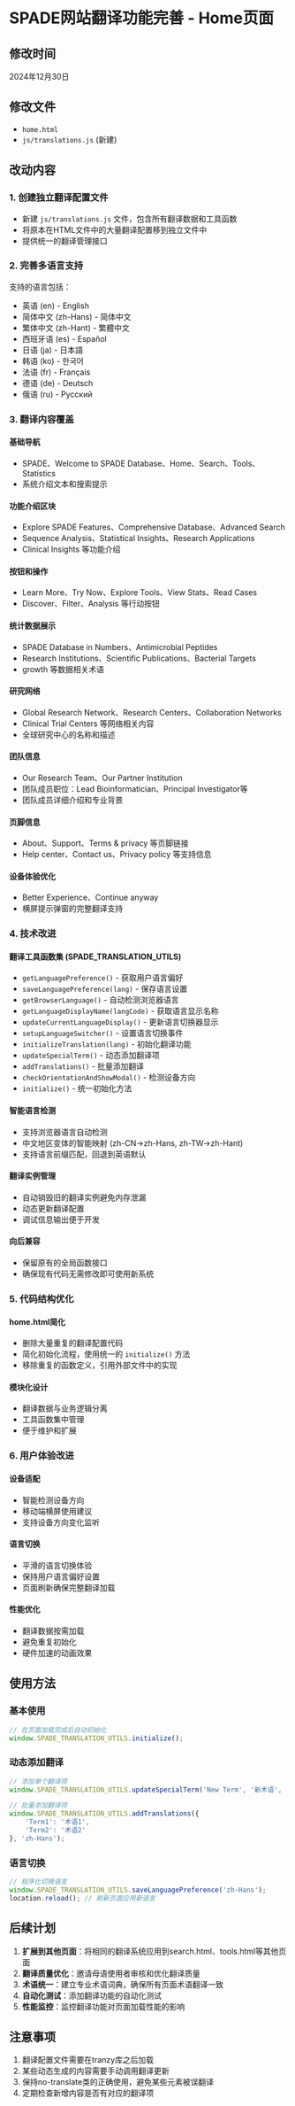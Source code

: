 # SPADE网站翻译功能完善 - Home页面

## 修改时间
2024年12月30日

## 修改文件
- `home.html`
- `js/translations.js` (新建)

## 改动内容

### 1. 创建独立翻译配置文件
- 新建 `js/translations.js` 文件，包含所有翻译数据和工具函数
- 将原本在HTML文件中的大量翻译配置移到独立文件中
- 提供统一的翻译管理接口

### 2. 完善多语言支持
支持的语言包括：
- 英语 (en) - English
- 简体中文 (zh-Hans) - 简体中文  
- 繁体中文 (zh-Hant) - 繁體中文
- 西班牙语 (es) - Español
- 日语 (ja) - 日本語
- 韩语 (ko) - 한국어
- 法语 (fr) - Français
- 德语 (de) - Deutsch
- 俄语 (ru) - Русский

### 3. 翻译内容覆盖

#### 基础导航
- SPADE、Welcome to SPADE Database、Home、Search、Tools、Statistics
- 系统介绍文本和搜索提示

#### 功能介绍区块
- Explore SPADE Features、Comprehensive Database、Advanced Search
- Sequence Analysis、Statistical Insights、Research Applications
- Clinical Insights 等功能介绍

#### 按钮和操作
- Learn More、Try Now、Explore Tools、View Stats、Read Cases
- Discover、Filter、Analysis 等行动按钮

#### 统计数据展示
- SPADE Database in Numbers、Antimicrobial Peptides
- Research Institutions、Scientific Publications、Bacterial Targets
- growth 等数据相关术语

#### 研究网络
- Global Research Network、Research Centers、Collaboration Networks
- Clinical Trial Centers 等网络相关内容
- 全球研究中心的名称和描述

#### 团队信息
- Our Research Team、Our Partner Institution
- 团队成员职位：Lead Bioinformatician、Principal Investigator等
- 团队成员详细介绍和专业背景

#### 页脚信息
- About、Support、Terms & privacy 等页脚链接
- Help center、Contact us、Privacy policy 等支持信息

#### 设备体验优化
- Better Experience、Continue anyway
- 横屏提示弹窗的完整翻译支持

### 4. 技术改进

#### 翻译工具函数集 (SPADE_TRANSLATION_UTILS)
- `getLanguagePreference()` - 获取用户语言偏好
- `saveLanguagePreference(lang)` - 保存语言设置  
- `getBrowserLanguage()` - 自动检测浏览器语言
- `getLanguageDisplayName(langCode)` - 获取语言显示名称
- `updateCurrentLanguageDisplay()` - 更新语言切换器显示
- `setupLanguageSwitcher()` - 设置语言切换事件
- `initializeTranslation(lang)` - 初始化翻译功能
- `updateSpecialTerm()` - 动态添加翻译项
- `addTranslations()` - 批量添加翻译
- `checkOrientationAndShowModal()` - 检测设备方向
- `initialize()` - 统一初始化方法

#### 智能语言检测
- 支持浏览器语言自动检测
- 中文地区变体的智能映射 (zh-CN→zh-Hans, zh-TW→zh-Hant)
- 支持语言前缀匹配，回退到英语默认

#### 翻译实例管理
- 自动销毁旧的翻译实例避免内存泄漏
- 动态更新翻译配置
- 调试信息输出便于开发

#### 向后兼容
- 保留原有的全局函数接口
- 确保现有代码无需修改即可使用新系统

### 5. 代码结构优化

#### home.html简化
- 删除大量重复的翻译配置代码
- 简化初始化流程，使用统一的 `initialize()` 方法
- 移除重复的函数定义，引用外部文件中的实现

#### 模块化设计
- 翻译数据与业务逻辑分离
- 工具函数集中管理
- 便于维护和扩展

### 6. 用户体验改进

#### 设备适配
- 智能检测设备方向
- 移动端横屏使用建议
- 支持设备方向变化监听

#### 语言切换
- 平滑的语言切换体验
- 保持用户语言偏好设置
- 页面刷新确保完整翻译加载

#### 性能优化
- 翻译数据按需加载
- 避免重复初始化
- 硬件加速的动画效果

## 使用方法

### 基本使用
```javascript
// 在页面加载完成后自动初始化
window.SPADE_TRANSLATION_UTILS.initialize();
```

### 动态添加翻译
```javascript
// 添加单个翻译项
window.SPADE_TRANSLATION_UTILS.updateSpecialTerm('New Term', '新术语', 'zh-Hans');

// 批量添加翻译项
window.SPADE_TRANSLATION_UTILS.addTranslations({
    'Term1': '术语1',
    'Term2': '术语2'
}, 'zh-Hans');
```

### 语言切换
```javascript
// 程序化切换语言
window.SPADE_TRANSLATION_UTILS.saveLanguagePreference('zh-Hans');
location.reload(); // 刷新页面应用新语言
```

## 后续计划

1. **扩展到其他页面**：将相同的翻译系统应用到search.html、tools.html等其他页面
2. **翻译质量优化**：邀请母语使用者审核和优化翻译质量
3. **术语统一**：建立专业术语词典，确保所有页面术语翻译一致
4. **自动化测试**：添加翻译功能的自动化测试
5. **性能监控**：监控翻译功能对页面加载性能的影响

## 注意事项

1. 翻译配置文件需要在tranzy库之后加载
2. 某些动态生成的内容需要手动调用翻译更新
3. 保持no-translate类的正确使用，避免某些元素被误翻译
4. 定期检查新增内容是否有对应的翻译项 